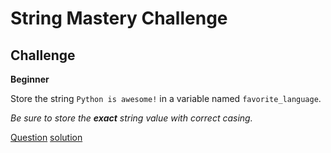 # String Mastery Challenge

## Challenge

**Beginner**

Store the string `Python is awesome!` in a variable named `favorite_language`.  

*Be sure to store the **exact** string value with correct casing.*  

[Question](q.py) [solution](solution.py)